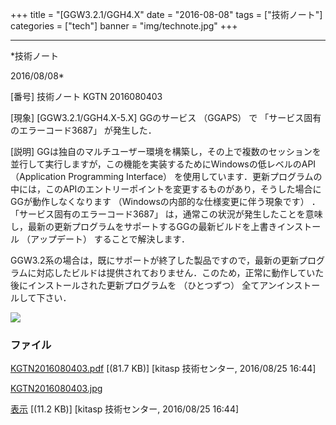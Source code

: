 ﻿+++
title = "[GGW3.2.1/GGH4.X"
date = "2016-08-08"
tags = ["技術ノート"]
categories = ["tech"]
banner = "img/technote.jpg"
+++

-----------------------------------------------------------------------------------------------------------------------------

*技術ノート

2016/08/08*


[番号]
技術ノート KGTN 2016080403

[現象]
[GGW3.2.1/GGH4.X-5.X] GGのサービス （GGAPS） で
「サービス固有のエラーコード3687」 が発生した．

[説明]
GGは独自のマルチユーザー環境を構築し，その上で複数のセッションを並行して実行しますが，この機能を実装するためにWindowsの低レベルのAPI
（Application Programming Interface）
を使用しています．更新プログラムの中には，このAPIのエントリーポイントを変更するものがあり，そうした場合にGGが動作しなくなります
（Windowsの内部的な仕様変更に伴う現象です） ．
「サービス固有のエラーコード3687」
は，通常この状況が発生したことを意味し，最新の更新プログラムをサポートするGGの最新ビルドを上書きインストール
（アップデート） することで解決します．

GGW3.2系の場合は，既にサポートが終了した製品ですので，最新の更新プログラムに対応したビルドは提供されておりません．このため，正常に動作していた後にインストールされた更新プログラムを
（ひとつずつ） 全てアンインストールして下さい．

![](http://techreport.kitasp.net/attachments/download/2929/KGTN2016080403.jpg)


### ファイル

 
 


[KGTN2016080403.pdf](http://techreport.kitasp.net/attachments/download/2928/KGTN2016080403.pdf)
 [(81.7 KB)] [kitasp 技術センター, 2016/08/25
16:44]

[KGTN2016080403.jpg](http://techreport.kitasp.net/attachments/download/2929/KGTN2016080403.jpg)

[表示](http://techreport.kitasp.net/attachments/2929/KGTN2016080403.jpg "表示")
 [(11.2 KB)] [kitasp 技術センター, 2016/08/25
16:44]


 


 


